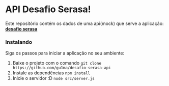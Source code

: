 # API Desafio Serasa! 
Este repositório contém os dados de uma api(mock) que serve a aplicação: [__desafio serasa__](https://github.com/gu1ma/desafio-serasa)

### Instalando
Siga os passos para iniciar a aplicação no seu ambiente: 
1. Baixe o projeto com o comando `git clone https://github.com/gu1ma/desafio-serasa-api`
1. Instale as dependências `npm install`
2. Inicie o servidor :D `node src/server.js`
